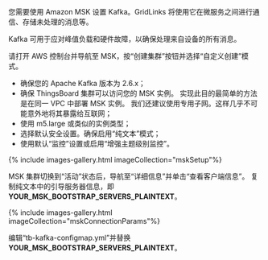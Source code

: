 您需要使用 Amazon MSK 设置 Kafka。GridLinks 将使用它在微服务之间进行通信、存储未处理的消息等。

Kafka 可用于应对峰值负载和硬件故障，以确保处理来自设备的所有消息。

请打开 AWS 控制台并导航至 MSK，按“创建集群”按钮并选择“自定义创建”模式。

* 确保您的 Apache Kafka 版本为 2.6.x；
* 确保 ThingsBoard 集群可以访问您的 MSK 实例。
  实现此目的最简单的方法是在同一 VPC 中部署 MSK 实例。
  我们还建议使用专用子网。这样几乎不可能意外地将其暴露给互联网；
* 使用 m5.large 或类似的实例类型；
* 选择默认安全设置。确保启用“纯文本”模式；
* 使用默认“监控”设置或启用“增强主题级别监控”。

{% include images-gallery.html imageCollection="mskSetup"%}

MSK 集群切换到“活动”状态后，导航至“详细信息”并单击“查看客户端信息”。
复制纯文本中的引导服务器信息，即 **YOUR_MSK_BOOTSTRAP_SERVERS_PLAINTEXT**。

{% include images-gallery.html imageCollection="mskConnectionParams"%}

编辑“tb-kafka-configmap.yml”并替换 **YOUR_MSK_BOOTSTRAP_SERVERS_PLAINTEXT**。